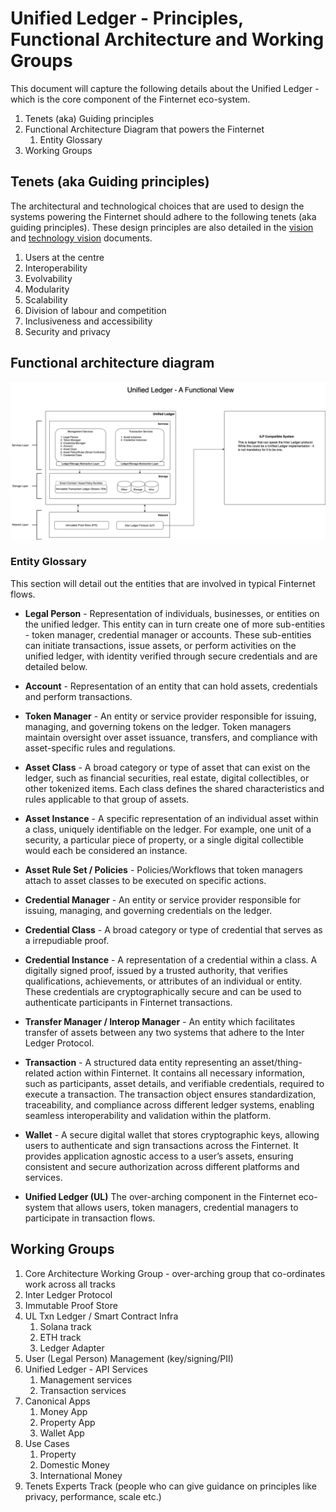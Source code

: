 # Unified Ledger - Principles, Functional Architecture and Working Groups

This document will capture the following details about the Unified Ledger -
which is the core component of the Finternet eco-system.

1. Tenets (aka) Guiding principles
1. Functional Architecture Diagram that powers the Finternet
    1. Entity Glossary
1. Working Groups

## Tenets (aka Guiding principles)

The architectural and technological choices that are used to design the systems
powering the Finternet should adhere to the following tenets (aka guiding
principles).  These design principles are also detailed in the
[vision](http://bit.ly/finternet-vision) and [technology
vision](http://bit.ly/finternet-tech) documents.

1. Users at the centre
1. Interoperability
1. Evolvability
1. Modularity
1. Scalability
1. Division of labour and competition
1. Inclusiveness and accessibility
1. Security and privacy

## Functional architecture diagram

![Functional Architecture](images/finternet.drawio.png?raw=true "Funtional Architecture")

### Entity Glossary

This section will detail out the entities that are involved in typical Finternet
flows.

* **Legal Person** - Representation of individuals, businesses, or
  entities on the unified ledger. This entity can in turn create one of more
  sub-entities - token manager, credential manager or accounts. These
  sub-entities can initiate transactions, issue assets, or perform activities on
  the unified ledger, with identity verified through secure credentials and are
  detailed below.

* **Account** - Representation of an entity that can hold assets, credentials and
  perform transactions.

* **Token Manager** - An entity or service provider responsible for issuing,
  managing, and governing tokens on the ledger. Token managers maintain
  oversight over asset issuance, transfers, and compliance with asset-specific
  rules and regulations.

* **Asset Class** - A broad category or type of asset that can exist on the
  ledger, such as financial securities, real estate, digital collectibles, or
  other tokenized items. Each class defines the shared characteristics and rules
  applicable to that group of assets.

* **Asset Instance** - A specific representation of an individual asset within a
  class, uniquely identifiable on the ledger. For example, one unit of a
  security, a particular piece of property, or a single digital collectible
  would each be considered an instance.

* **Asset Rule Set / Policies** - Policies/Workflows that token managers attach to
  asset classes to be executed on specific actions.

* **Credential Manager** - An entity or service provider responsible for issuing,
  managing, and governing credentials on the ledger.

* **Credential Class** - A broad category or type of credential that serves as a
  irrepudiable proof.

* **Credential Instance** - A representation of a credential within a class.  A
  digitally signed proof, issued by a trusted authority, that verifies
  qualifications, achievements, or attributes of an individual or entity. These
  credentials are cryptographically secure and can be used to authenticate
  participants in Finternet transactions.

* **Transfer Manager / Interop Manager** - An entity which facilitates transfer of
  assets between any two systems that adhere to the Inter Ledger Protocol.

* **Transaction** - A structured data entity representing an asset/thing-related
  action within Finternet. It contains all necessary information, such as
  participants, asset details, and verifiable credentials, required to execute a
  transaction. The transaction object ensures standardization, traceability, and
  compliance across different ledger systems, enabling seamless interoperability
  and validation within the platform.

* **Wallet** - A secure digital wallet that stores cryptographic keys, allowing
  users to authenticate and sign transactions across the Finternet. It provides
  application agnostic access to a user’s assets, ensuring consistent and secure
  authorization across different platforms and services.

* **Unified Ledger (UL)** The over-arching component in the Finternet eco-system that
  allows users, token managers, credential managers to participate in
  transaction flows.

## Working Groups

1. Core Architecture Working Group - over-arching group that co-ordinates work
   across all tracks
1. Inter Ledger Protocol
1. Immutable Proof Store
1. UL Txn Ledger / Smart Contract Infra
    1. Solana track
    1. ETH track
    1. Ledger Adapter
1. User (Legal Person) Management (key/signing/PII)
1. Unified Ledger - API Services
    1. Management services
    1. Transaction services
1. Canonical Apps
    1. Money App
    1. Property App
    1. Wallet App
1. Use Cases
    1. Property
    1. Domestic Money
    1. International Money
1. Tenets Experts Track (people who can give guidance on principles like privacy,
   performance, scale etc.)
